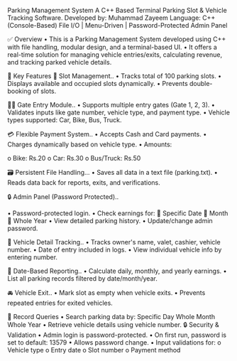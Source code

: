 Parking Management System
A C++ Based Terminal Parking Slot & Vehicle Tracking Software.
Developed by: Muhammad Zayeem
Language: C++ (Console-Based)
File I/O | Menu-Driven | Password-Protected Admin Panel

✅ Overview
•	 This is a Parking Management System developed using C++ with file handling, modular design, and a terminal-based UI.
•	 It offers a real-time solution for managing vehicle entries/exits, calculating revenue, and tracking parked vehicle details.

🧠 Key Features
🔢 Slot Management..
•	Tracks total of 100 parking slots.
•	Displays available and occupied slots dynamically.
•	Prevents double-booking of slots.

👨‍✈️ Gate Entry Module..
•	Supports multiple entry gates (Gate 1, 2, 3).
•	Validates inputs like gate number, vehicle type, and payment type.
•	Vehicle types supported: Car, Bike, Bus, Truck.

💳 Flexible Payment System..
•	Accepts Cash and Card payments.
•	Charges dynamically based on vehicle type.
•	Amounts:
             
o	Bike: Rs.20
o	Car: Rs.30
o	Bus/Truck: Rs.50

🗃️ Persistent File Handling...
•	Saves all data in a text file (parking.txt).
•	Reads data back for reports, exits, and verifications.

🔒 Admin Panel (Password Protected)..

•	Password-protected login.
•	Check earnings for:
                 🔹 Specific Date
                 🔹 Month
                 🔹 Whole Year
•	View detailed parking history.
•	Update/change admin password.

🧾 Vehicle Detail Tracking..
•	Tracks owner's name, valet, cashier, vehicle number.
•	Date of entry included in logs.
•	View individual vehicle info by entering number.

📆 Date-Based Reporting..
•	Calculate daily, monthly, and yearly earnings.
•	List all parking records filtered by date/month/year.

🚘 Vehicle Exit..
•	Mark slot as empty when vehicle exits.
•	Prevents repeated entries for exited vehicles.

📆 Record Queries
•	Search parking data by:
                  Specific Day
                  Whole Month
                  Whole Year
•	Retrieve vehicle details using vehicle number.
🔒 Security & Validation
•	Admin login is password-protected.
•	On first run, password is set to default: 13579
•	Allows password change.
•	Input validations for:
o	Vehicle type
o	Entry date
o	Slot number
o	Payment method
